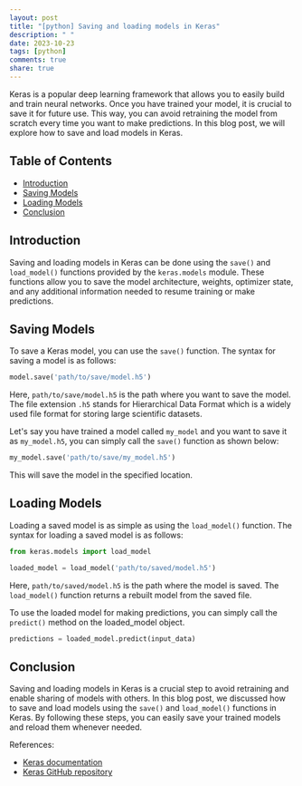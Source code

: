 ```yaml
---
layout: post
title: "[python] Saving and loading models in Keras"
description: " "
date: 2023-10-23
tags: [python]
comments: true
share: true
---
```


Keras is a popular deep learning framework that allows you to easily build and train neural networks. Once you have trained your model, it is crucial to save it for future use. This way, you can avoid retraining the model from scratch every time you want to make predictions. In this blog post, we will explore how to save and load models in Keras.

## Table of Contents

- [Introduction](#introduction)
- [Saving Models](#saving-models)
- [Loading Models](#loading-models)
- [Conclusion](#conclusion)

## Introduction

Saving and loading models in Keras can be done using the `save()` and `load_model()` functions provided by the `keras.models` module. These functions allow you to save the model architecture, weights, optimizer state, and any additional information needed to resume training or make predictions.

## Saving Models

To save a Keras model, you can use the `save()` function. The syntax for saving a model is as follows:

```python
model.save('path/to/save/model.h5')
```

Here, `path/to/save/model.h5` is the path where you want to save the model. The file extension `.h5` stands for Hierarchical Data Format which is a widely used file format for storing large scientific datasets.

Let's say you have trained a model called `my_model` and you want to save it as `my_model.h5`, you can simply call the `save()` function as shown below:

```python
my_model.save('path/to/save/my_model.h5')
```

This will save the model in the specified location.

## Loading Models

Loading a saved model is as simple as using the `load_model()` function. The syntax for loading a saved model is as follows:

```python
from keras.models import load_model

loaded_model = load_model('path/to/saved/model.h5')
```

Here, `path/to/saved/model.h5` is the path where the model is saved. The `load_model()` function returns a rebuilt model from the saved file.

To use the loaded model for making predictions, you can simply call the `predict()` method on the loaded_model object.

```python
predictions = loaded_model.predict(input_data)
```

## Conclusion

Saving and loading models in Keras is a crucial step to avoid retraining and enable sharing of models with others. In this blog post, we discussed how to save and load models using the `save()` and `load_model()` functions in Keras. By following these steps, you can easily save your trained models and reload them whenever needed.

References:
- [Keras documentation](https://keras.io/getting-started/faq/#how-can-i-save-a-keras-model)
- [Keras GitHub repository](https://github.com/keras-team/keras)